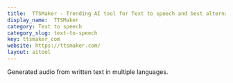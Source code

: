 ```yaml
---
title:  TTSMaker - Trending AI tool for Text to speech and best alternatives
display_name:  TTSMaker
category: Text to speech
category_slug: text-to-speech
key: ttsmaker_com
website: https://ttsmaker.com/
layout: aitool
---
```


Generated audio from written text in multiple languages.
